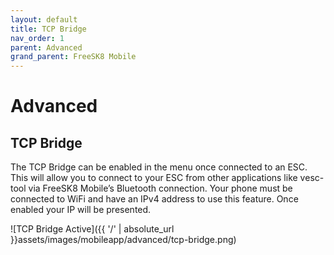```yaml
---
layout: default
title: TCP Bridge
nav_order: 1
parent: Advanced
grand_parent: FreeSK8 Mobile
---
```


# Advanced

## TCP Bridge

The TCP Bridge can be enabled in the menu once connected to an ESC. This will allow you to connect to your ESC from other applications like vesc-tool via FreeSK8 Mobile’s Bluetooth connection. Your phone must be connected to WiFi and have an IPv4 address to use this feature. Once enabled your IP will be presented.

![TCP Bridge Active]({{ '/' | absolute_url }}assets/images/mobileapp/advanced/tcp-bridge.png)
